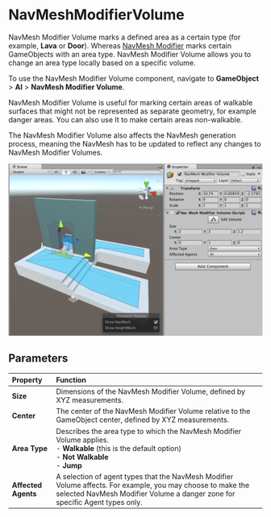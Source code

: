 # NavMeshModifierVolume

NavMesh Modifier Volume marks a defined area as a certain type (for example, __Lava__ or __Door__). Whereas [NavMesh Modifier](NavMeshModifier.md) marks certain GameObjects with an area type. NavMesh Modifier Volume allows you to change an area type locally based on a specific volume.

To use the NavMesh Modifier Volume component, navigate to __GameObject__ > __AI__ > __NavMesh Modifier Volume__.

NavMesh Modifier Volume is useful for marking certain areas of walkable surfaces that might not be represented as separate geometry, for example danger areas. You can also use It to make certain areas non-walkable.

The NavMesh Modifier Volume also affects the NavMesh generation process, meaning the NavMesh has to be updated to reflect any changes to NavMesh Modifier Volumes.

![NavMeshModifierVolume example](Images/NavMeshModifierVolume-Example.png "A NavMesh Modifier Volume component open in the Inspector")

## Parameters
| __Property__| __Function__ |
|:---|:---| 
| __Size__| Dimensions of the NavMesh Modifier Volume, defined by XYZ measurements.  |
| __Center__| The center of the NavMesh Modifier Volume relative to the GameObject center, defined by XYZ measurements. |
| __Area Type__| Describes the area type to which the NavMesh Modifier Volume applies.<br/> - __Walkable__ (this is the default option)<br/> - __Not Walkable__<br/> - __Jump__ |
| __Affected Agents__| A selection of agent types that the NavMesh Modifier Volume affects. For example, you may choose to make the selected NavMesh Modifier Volume a danger zone for specific Agent types only. |

